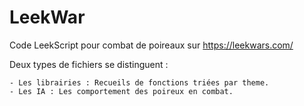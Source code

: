 # LeekWar

Code LeekScript pour combat de poireaux sur https://leekwars.com/

Deux types de fichiers se distinguent :

    - Les librairies : Recueils de fonctions triées par theme.  
    - Les IA : Les comportement des poireux en combat.
        
